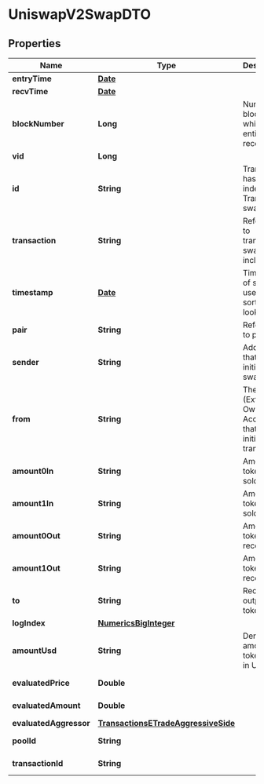 

# UniswapV2SwapDTO

## Properties

Name | Type | Description | Notes
------------ | ------------- | ------------- | -------------
**entryTime** | [**Date**](Date.md) |  |  [optional]
**recvTime** | [**Date**](Date.md) |  |  [optional]
**blockNumber** | **Long** | Number of block in which entity was recorded. |  [optional]
**vid** | **Long** |  |  [optional]
**id** | **String** | Transaction hash plus index in Transaction swap array. |  [optional]
**transaction** | **String** | Reference to transaction swap was included in. |  [optional]
**timestamp** | [**Date**](Date.md) | Timestamp of swap, used for sorted lookups. |  [optional]
**pair** | **String** | Reference to pair. |  [optional]
**sender** | **String** | Address that initiated the swap. |  [optional]
**from** | **String** | The EOA (Externally Owned Account) that initiated the transaction. |  [optional]
**amount0In** | **String** | Amount of token0 sold. |  [optional]
**amount1In** | **String** | Amount of token1 sold. |  [optional]
**amount0Out** | **String** | Amount of token0 received. |  [optional]
**amount1Out** | **String** | Amount of token1 received. |  [optional]
**to** | **String** | Recipient of output tokens. |  [optional]
**logIndex** | [**NumericsBigInteger**](NumericsBigInteger.md) |  |  [optional]
**amountUsd** | **String** | Derived amount of tokens sold in USD. |  [optional]
**evaluatedPrice** | **Double** |  |  [optional] [readonly]
**evaluatedAmount** | **Double** |  |  [optional] [readonly]
**evaluatedAggressor** | [**TransactionsETradeAggressiveSide**](TransactionsETradeAggressiveSide.md) |  |  [optional]
**poolId** | **String** |  |  [optional] [readonly]
**transactionId** | **String** |  |  [optional] [readonly]




